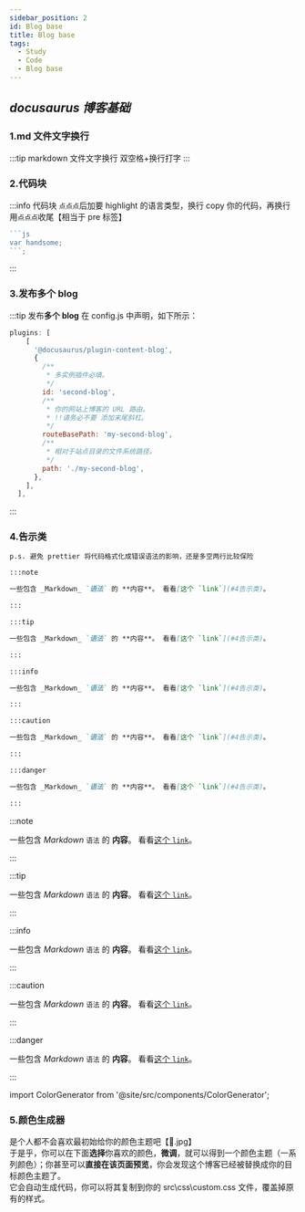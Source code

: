 ```yaml
---
sidebar_position: 2
id: Blog base
title: Blog base
tags:
  - Study
  - Code
  - Blog base
---
```


## _docusaurus 博客基础_

### 1.md 文件文字换行

:::tip markdown 文件文字换行
双空格+换行打字
:::

### 2.代码块

:::info 代码块
`点点点`后加要 highlight 的语言类型，换行 copy 你的代码，再换行用`点点点`收尾【相当于 pre 标签】

````js
```js
var handsome;
```;
````

:::

### 3.发布多个 blog

:::tip 发布**多个 blog**
在 config.js 中声明，如下所示：

```js title="docusaurus.config.js"
plugins: [
    [
      '@docusaurus/plugin-content-blog',
      {
        /**
         * 多实例插件必填。
         */
        id: 'second-blog',
        /**
         * 你的网站上博客的 URL 路由。
         * !!请务必不要 添加末尾斜杠。
         */
        routeBasePath: 'my-second-blog',
        /**
         * 相对于站点目录的文件系统路径。
         */
        path: './my-second-blog',
      },
    ],
  ],
```

:::

### 4.告示类

```markdown
p.s. 避免 prettier 将代码格式化成错误语法的影响，还是多空两行比较保险

:::note

一些包含 _Markdown_ `语法` 的 **内容**。 看看[这个 `link`](#4告示类)。

:::

:::tip

一些包含 _Markdown_ `语法` 的 **内容**。 看看[这个 `link`](#4告示类)。

:::

:::info

一些包含 _Markdown_ `语法` 的 **内容**。 看看[这个 `link`](#4告示类)。

:::

:::caution

一些包含 _Markdown_ `语法` 的 **内容**。 看看[这个 `link`](#4告示类)。

:::

:::danger

一些包含 _Markdown_ `语法` 的 **内容**。 看看[这个 `link`](#4告示类)。

:::
```

:::note

一些包含 _Markdown_ `语法` 的 **内容**。 看看[这个 `link`](#4告示类)。

:::

:::tip

一些包含 _Markdown_ `语法` 的 **内容**。 看看[这个 `link`](#4告示类)。

:::

:::info

一些包含 _Markdown_ `语法` 的 **内容**。 看看[这个 `link`](#4告示类)。

:::

:::caution

一些包含 _Markdown_ `语法` 的 **内容**。 看看[这个 `link`](#4告示类)。

:::

:::danger

一些包含 _Markdown_ `语法` 的 **内容**。 看看[这个 `link`](#4告示类)。

:::

import ColorGenerator from '@site/src/components/ColorGenerator';

### 5.颜色生成器

是个人都不会喜欢最初始给你的颜色主题吧【🐶.jpg】  
于是乎，你可以在下面**选择**你喜欢的颜色，**微调**，就可以得到一个颜色主题（一系列颜色）；你甚至可以**直接在该页面预览**，你会发现这个博客已经被替换成你的目标颜色主题了。  
它会自动生成代码，你可以将其复制到你的 src\css\custom.css 文件，覆盖掉原有的样式。

<ColorGenerator/>

